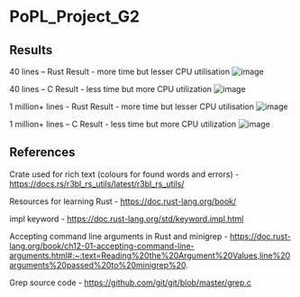 # PoPL_Project_G2

Results
---------
40 lines  – Rust 
Result - more time but lesser CPU utilisation
![image](https://github.com/shreya-aiyer/PoPL_Project_G2/assets/92772716/63d7aec2-7802-45e6-8be1-6b4bfc1464c0)

40 lines  – C 
Result - less time but more CPU utilization
![image](https://github.com/shreya-aiyer/PoPL_Project_G2/assets/92772716/92e23985-a34f-49a8-9862-dd9c9d9f40e3)

1 million+ lines - Rust 
Result - more time but lesser CPU utilisation
![image](https://github.com/shreya-aiyer/PoPL_Project_G2/assets/92772716/800269c1-341e-4690-9281-55fafc920146)

1 million+ lines – C 
Result - less time but more CPU utilization
![image](https://github.com/shreya-aiyer/PoPL_Project_G2/assets/92772716/1d84d83a-3843-4cf1-8b97-f8ee5fbcc11a)

References
----------
Crate used for rich text (colours for found words and errors) - https://docs.rs/r3bl_rs_utils/latest/r3bl_rs_utils/

Resources for learning Rust - https://doc.rust-lang.org/book/

impl keyword - https://doc.rust-lang.org/std/keyword.impl.html

Accepting command line arguments in Rust and minigrep - https://doc.rust-lang.org/book/ch12-01-accepting-command-line-arguments.html#:~:text=Reading%20the%20Argument%20Values,line%20arguments%20passed%20to%20minigrep%20.

Grep source code - https://github.com/git/git/blob/master/grep.c
